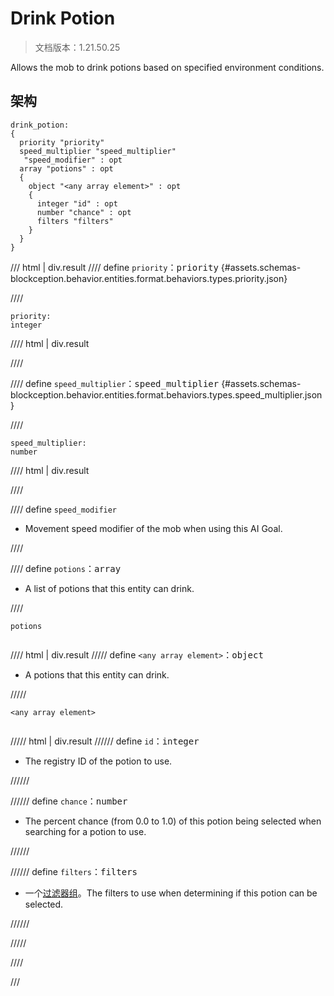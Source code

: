 # Drink Potion

> 文档版本：1.21.50.25

Allows the mob to drink potions based on specified environment conditions.

## 架构

```mcschema
drink_potion:
{
  priority "priority"
  speed_multiplier "speed_multiplier"
   "speed_modifier" : opt
  array "potions" : opt
  {
    object "<any array element>" : opt
    {
      integer "id" : opt
      number "chance" : opt
      filters "filters"
    }
  }
}

```

/// html | div.result
//// define
`priority`：<samp>priority</samp> {#assets.schemas-blockception.behavior.entities.format.behaviors.types.priority.json}


////

```mcschema
priority:
integer

```

//// html | div.result

////



//// define
`speed_multiplier`：<samp>speed_multiplier</samp> {#assets.schemas-blockception.behavior.entities.format.behaviors.types.speed_multiplier.json}


////

```mcschema
speed_multiplier:
number

```

//// html | div.result

////



//// define
`speed_modifier`

- Movement speed modifier of the mob when using this AI Goal.


////


//// define
`potions`：<samp>array</samp>

- A list of potions that this entity can drink.


////

<div class="language-text highlight"><span class="filename"><code>potions</code></span><pre id="__code_1"><span></span></pre></div>

//// html | div.result
///// define
`<any array element>`：<samp>object</samp>

- A potions that this entity can drink.


/////

<div class="language-text highlight"><span class="filename"><code>&lt;any array element&gt;</code></span><pre id="__code_1"><span></span></pre></div>

///// html | div.result
////// define
`id`：<samp>integer</samp>

- The registry ID of the potion to use.


//////


////// define
`chance`：<samp>number</samp>

- The percent chance (from 0.0 to 1.0) of this potion being selected when searching for a potion to use.


//////


////// define
`filters`：<samp>filters</samp>

- 一个[过滤器组](../filter.md)。The filters to use when determining if this potion can be selected.


//////


/////


////


///

